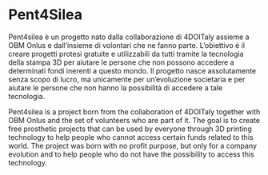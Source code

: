 # Pent4Silea
Pent4silea è un progetto nato dalla collaborazione di 4DOITaly assieme a OBM Onlus e dall’insieme di volontari che ne fanno parte. L’obiettivo è il creare progetti protesi gratuite e utilizzabili da tutti tramite la tecnologia della stampa 3D per aiutare le persone che non possono accedere a determinati fondi inerenti a questo mondo.  Il progetto nasce assolutamente senza scopo di lucro, ma unicamente per un’evoluzione societaria e per aiutare le persone che non hanno la possibilità di accedere a tale tecnologia.


Pent4silea is a project born from the collaboration of 4DOITaly together with OBM Onlus and the set of volunteers who are part of it. The goal is to create free prosthetic projects that can be used by everyone through 3D printing technology to help people who cannot access certain funds related to this world. The project was born with no profit purpose, but only for a company evolution and to help people who do not have the possibility to access this technology.
